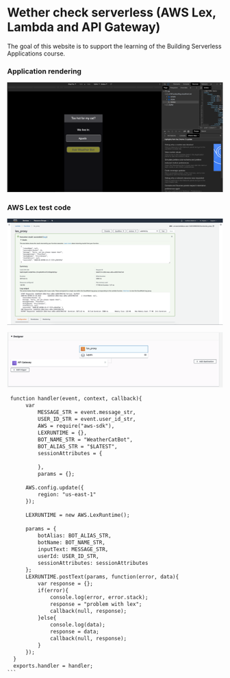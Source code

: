 # Wether check serverless (AWS Lex, Lambda and API Gateway)

The goal of this website is to support the learning of the Building Serverless Applications course.


### Application rendering
![Screenshot](images/mainapp.png)

### AWS Lex test code

![Screenshot](images/awslex.png)

![Screenshot](images/lexarchi.png)
````
 function handler(event, context, callback){      
      var 
          MESSAGE_STR = event.message_str,
          USER_ID_STR = event.user_id_str,
          AWS = require("aws-sdk"),
          LEXRUNTIME = {},
          BOT_NAME_STR = "WeatherCatBot",
          BOT_ALIAS_STR = "$LATEST",
          sessionAttributes = {
  
          },
          params = {};
      
      AWS.config.update({
          region: "us-east-1"
      });
      
      LEXRUNTIME = new AWS.LexRuntime();
  
      params = {
          botAlias: BOT_ALIAS_STR,
          botName: BOT_NAME_STR,
          inputText: MESSAGE_STR,
          userId: USER_ID_STR,
          sessionAttributes: sessionAttributes
      };
      LEXRUNTIME.postText(params, function(error, data){
          var response = {};
          if(error){
              console.log(error, error.stack);
              response = "problem with lex";
              callback(null, response);
          }else{
              console.log(data);
              response = data;
              callback(null, response);
          }
      });
  }
  exports.handler = handler;
```
